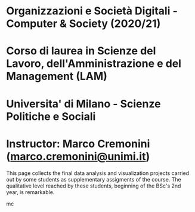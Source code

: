 # Organizzazioni e Società Digitali - Computer & Society (2020/21) 
# Corso di laurea in Scienze del Lavoro, dell'Amministrazione e del Management (LAM) 
# Universita' di Milano - Scienze Politiche e Sociali
# Instructor: Marco Cremonini (marco.cremonini@unimi.it)

This page collects the final  data analysis and visualization projects carried out by some students as supplementary assigments of the course.
The qualitative level reached by these students, beginning of the BSc's 2nd year, is remarkable.

mc

